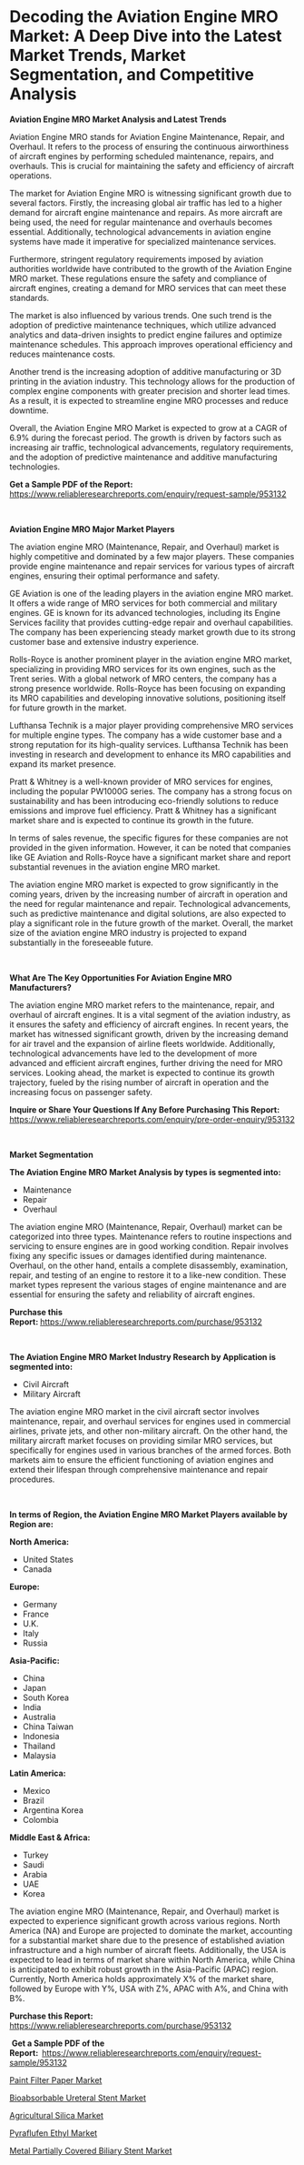 <p><h1>Decoding the Aviation Engine MRO Market: A Deep Dive into the Latest Market Trends, Market Segmentation, and Competitive Analysis</h1></p><p><strong>Aviation Engine MRO Market Analysis and Latest Trends</strong></p>
<p><p>Aviation Engine MRO stands for Aviation Engine Maintenance, Repair, and Overhaul. It refers to the process of ensuring the continuous airworthiness of aircraft engines by performing scheduled maintenance, repairs, and overhauls. This is crucial for maintaining the safety and efficiency of aircraft operations.</p><p>The market for Aviation Engine MRO is witnessing significant growth due to several factors. Firstly, the increasing global air traffic has led to a higher demand for aircraft engine maintenance and repairs. As more aircraft are being used, the need for regular maintenance and overhauls becomes essential. Additionally, technological advancements in aviation engine systems have made it imperative for specialized maintenance services.</p><p>Furthermore, stringent regulatory requirements imposed by aviation authorities worldwide have contributed to the growth of the Aviation Engine MRO market. These regulations ensure the safety and compliance of aircraft engines, creating a demand for MRO services that can meet these standards.</p><p>The market is also influenced by various trends. One such trend is the adoption of predictive maintenance techniques, which utilize advanced analytics and data-driven insights to predict engine failures and optimize maintenance schedules. This approach improves operational efficiency and reduces maintenance costs.</p><p>Another trend is the increasing adoption of additive manufacturing or 3D printing in the aviation industry. This technology allows for the production of complex engine components with greater precision and shorter lead times. As a result, it is expected to streamline engine MRO processes and reduce downtime.</p><p>Overall, the Aviation Engine MRO Market is expected to grow at a CAGR of 6.9% during the forecast period. The growth is driven by factors such as increasing air traffic, technological advancements, regulatory requirements, and the adoption of predictive maintenance and additive manufacturing technologies.</p></p>
<p><strong>Get a Sample PDF of the Report:&nbsp;</strong> <a href="https://www.reliableresearchreports.com/enquiry/request-sample/953132">https://www.reliableresearchreports.com/enquiry/request-sample/953132</a></p>
<p>&nbsp;</p>
<p><strong>Aviation Engine MRO Major Market Players</strong></p>
<p><p>The aviation engine MRO (Maintenance, Repair, and Overhaul) market is highly competitive and dominated by a few major players. These companies provide engine maintenance and repair services for various types of aircraft engines, ensuring their optimal performance and safety.</p><p>GE Aviation is one of the leading players in the aviation engine MRO market. It offers a wide range of MRO services for both commercial and military engines. GE is known for its advanced technologies, including its Engine Services facility that provides cutting-edge repair and overhaul capabilities. The company has been experiencing steady market growth due to its strong customer base and extensive industry experience.</p><p>Rolls-Royce is another prominent player in the aviation engine MRO market, specializing in providing MRO services for its own engines, such as the Trent series. With a global network of MRO centers, the company has a strong presence worldwide. Rolls-Royce has been focusing on expanding its MRO capabilities and developing innovative solutions, positioning itself for future growth in the market.</p><p>Lufthansa Technik is a major player providing comprehensive MRO services for multiple engine types. The company has a wide customer base and a strong reputation for its high-quality services. Lufthansa Technik has been investing in research and development to enhance its MRO capabilities and expand its market presence.</p><p>Pratt & Whitney is a well-known provider of MRO services for engines, including the popular PW1000G series. The company has a strong focus on sustainability and has been introducing eco-friendly solutions to reduce emissions and improve fuel efficiency. Pratt & Whitney has a significant market share and is expected to continue its growth in the future.</p><p>In terms of sales revenue, the specific figures for these companies are not provided in the given information. However, it can be noted that companies like GE Aviation and Rolls-Royce have a significant market share and report substantial revenues in the aviation engine MRO market.</p><p>The aviation engine MRO market is expected to grow significantly in the coming years, driven by the increasing number of aircraft in operation and the need for regular maintenance and repair. Technological advancements, such as predictive maintenance and digital solutions, are also expected to play a significant role in the future growth of the market. Overall, the market size of the aviation engine MRO industry is projected to expand substantially in the foreseeable future.</p></p>
<p>&nbsp;</p>
<p><strong>What Are The Key Opportunities For Aviation Engine MRO Manufacturers?</strong></p>
<p><p>The aviation engine MRO market refers to the maintenance, repair, and overhaul of aircraft engines. It is a vital segment of the aviation industry, as it ensures the safety and efficiency of aircraft engines. In recent years, the market has witnessed significant growth, driven by the increasing demand for air travel and the expansion of airline fleets worldwide. Additionally, technological advancements have led to the development of more advanced and efficient aircraft engines, further driving the need for MRO services. Looking ahead, the market is expected to continue its growth trajectory, fueled by the rising number of aircraft in operation and the increasing focus on passenger safety.</p></p>
<p><strong>Inquire or Share Your Questions If Any Before Purchasing This Report:</strong> <a href="https://www.reliableresearchreports.com/enquiry/pre-order-enquiry/953132">https://www.reliableresearchreports.com/enquiry/pre-order-enquiry/953132</a></p>
<p>&nbsp;</p>
<p><strong>Market Segmentation</strong></p>
<p><strong>The Aviation Engine MRO Market Analysis by types is segmented into:</strong></p>
<p><ul><li>Maintenance</li><li>Repair</li><li>Overhaul</li></ul></p>
<p><p>The aviation engine MRO (Maintenance, Repair, Overhaul) market can be categorized into three types. Maintenance refers to routine inspections and servicing to ensure engines are in good working condition. Repair involves fixing any specific issues or damages identified during maintenance. Overhaul, on the other hand, entails a complete disassembly, examination, repair, and testing of an engine to restore it to a like-new condition. These market types represent the various stages of engine maintenance and are essential for ensuring the safety and reliability of aircraft engines.</p></p>
<p><strong>Purchase this Report:&nbsp;</strong><a href="https://www.reliableresearchreports.com/purchase/953132">https://www.reliableresearchreports.com/purchase/953132</a></p>
<p>&nbsp;</p>
<p><strong>The Aviation Engine MRO Market Industry Research by Application is segmented into:</strong></p>
<p><ul><li>Civil Aircraft</li><li>Military Aircraft</li></ul></p>
<p><p>The aviation engine MRO market in the civil aircraft sector involves maintenance, repair, and overhaul services for engines used in commercial airlines, private jets, and other non-military aircraft. On the other hand, the military aircraft market focuses on providing similar MRO services, but specifically for engines used in various branches of the armed forces. Both markets aim to ensure the efficient functioning of aviation engines and extend their lifespan through comprehensive maintenance and repair procedures.</p></p>
<p>&nbsp;</p>
<p><strong>In terms of Region, the Aviation Engine MRO Market Players available by Region are:</strong></p>
<p>
    <p> <strong> North America: </strong>
        <ul>
            <li>United States</li>
            <li>Canada</li>
        </ul>
        </p> 
    <p> <strong> Europe: </strong>
        <ul>
            <li>Germany</li>
            <li>France</li>
            <li>U.K.</li>
            <li>Italy</li>
            <li>Russia</li>
        </ul>
        </p> 
    <p> <strong> Asia-Pacific: </strong>
        <ul>
            <li>China</li>
            <li>Japan</li>
            <li>South Korea</li>
            <li>India</li>
            <li>Australia</li>
            <li>China Taiwan</li>
            <li>Indonesia</li>
            <li>Thailand</li>
            <li>Malaysia</li>
        </ul>
        </p> 
    <p> <strong> Latin America: </strong>
        <ul>
            <li>Mexico</li>
            <li>Brazil</li>
            <li>Argentina Korea</li>
            <li>Colombia</li>
        </ul>
        </p> 
    <p> <strong> Middle East & Africa: </strong>
        <ul>
            <li>Turkey</li>
            <li>Saudi</li>
            <li>Arabia</li>
            <li>UAE</li>
            <li>Korea</li>
        </ul>
    </p>
    </p>
<p><p>The aviation engine MRO (Maintenance, Repair, and Overhaul) market is expected to experience significant growth across various regions. North America (NA) and Europe are projected to dominate the market, accounting for a substantial market share due to the presence of established aviation infrastructure and a high number of aircraft fleets. Additionally, the USA is expected to lead in terms of market share within North America, while China is anticipated to exhibit robust growth in the Asia-Pacific (APAC) region. Currently, North America holds approximately X% of the market share, followed by Europe with Y%, USA with Z%, APAC with A%, and China with B%.</p></p>
<p><strong>Purchase this Report: </strong><a href="https://www.reliableresearchreports.com/purchase/953132">https://www.reliableresearchreports.com/purchase/953132</a></p>
<p>&nbsp;<strong>Get a Sample PDF of the Report:&nbsp;&nbsp;</strong><a href="https://www.reliableresearchreports.com/enquiry/request-sample/953132">https://www.reliableresearchreports.com/enquiry/request-sample/953132</a></p>
<p><strong></strong></p>
<p><p><a href="https://medium.com/p/f6d030e3c512/edit">Paint Filter Paper Market</a></p><p><a href="https://github.com/rahu1503/Market-Research-Report-List-2/blob/main/bioabsorbable-ureteral-stent-market.md">Bioabsorbable Ureteral Stent Market</a></p><p><a href="https://medium.com/@karleeprice2004/agricultural-silica-market-size-cagr-trends-2024-2030-43feecb1ebb0">Agricultural Silica Market</a></p><p><a href="https://medium.com/@karleeprice2004/pyraflufen-ethyl-market-comprehensive-assessment-by-type-application-and-geography-4635110d4291">Pyraflufen Ethyl Market</a></p><p><a href="https://github.com/rahu1501/Market-Research-Report-List-2/blob/main/metal-partially-covered-biliary-stent-market.md">Metal Partially Covered Biliary Stent Market</a></p></p>
